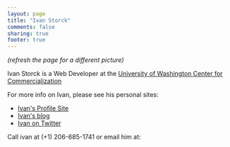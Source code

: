 ```yaml
---
layout: page
title: "Ivan Storck"
comments: false
sharing: true
footer: true
---
```

<div id="photo">
  <script type="text/javascript" language="javascript" src="http://api.flickr.com/services/rest/?format=json&sort=random&method=flickr.photos.search&tags=ivanoats&source=user&user_id=88538484@N00&tag_mode=all&api_key=d394c32b682dca628aef9a0cabc4a611">
  </script>
</div>

*(refresh the page for a different picture)*

Ivan Storck is a Web Developer at the [University of Washington Center
for Commercialization](http://depts.washington.edu/uwc4c)

For more info on Ivan, please see his personal sites:

* [Ivan's Profile Site](http://ivanoats.com)
* [Ivan's blog](http://ivanenviroman.com)
* [Ivan on Twitter](http://twitter.com/ivanoats)

Call ivan at (+1) 206-685-1741 or email him at: 
<script type="text/javascript">document.write(
"vinabngf@hj.rqh".replace(/[a-zA-Z]/g, function(c){
return String.fromCharCode((c <= "Z" ? 90 : 122) >=
(c = c.charCodeAt(0) + 13) ? c : c - 26);}));</script> 
